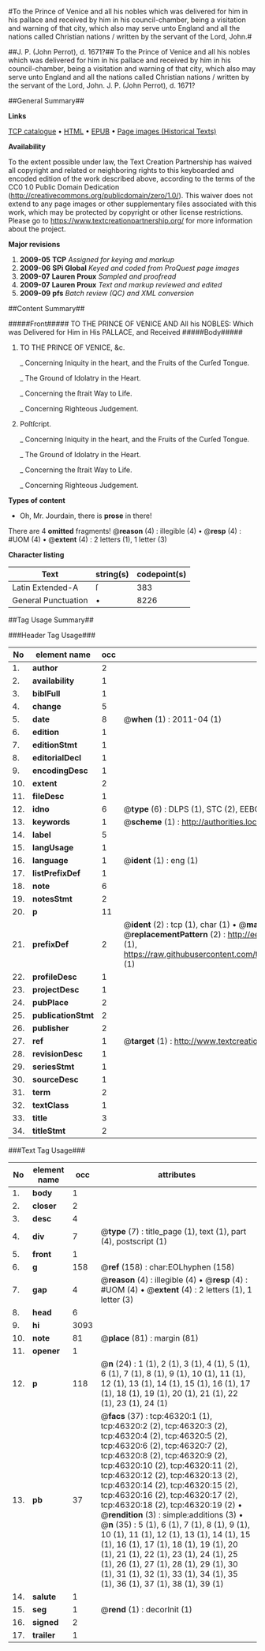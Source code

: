 #To the Prince of Venice and all his nobles which was delivered for him in his pallace and received by him in his council-chamber, being a visitation and warning of that city, which also may serve unto England and all the nations called Christian nations / written by the servant of the Lord, John.#

##J. P. (John Perrot), d. 1671?##
To the Prince of Venice and all his nobles which was delivered for him in his pallace and received by him in his council-chamber, being a visitation and warning of that city, which also may serve unto England and all the nations called Christian nations / written by the servant of the Lord, John.
J. P. (John Perrot), d. 1671?

##General Summary##

**Links**

[TCP catalogue](http://www.ota.ox.ac.uk/tcp/)  • 
[HTML](http://tei.it.ox.ac.uk/tcp/Texts-HTML/free/A54/A54445.html)  • 
[EPUB](http://tei.it.ox.ac.uk/tcp/Texts-EPUB/free/A54/A54445.epub) • 
[Page images (Historical Texts)](https://historicaltexts.jisc.ac.uk/eebo-11081333e)

**Availability**

To the extent possible under law, the Text Creation Partnership has waived all copyright and related or neighboring rights to this keyboarded and encoded edition of the work described above, according to the terms of the CC0 1.0 Public Domain Dedication (http://creativecommons.org/publicdomain/zero/1.0/). This waiver does not extend to any page images or other supplementary files associated with this work, which may be protected by copyright or other license restrictions. Please go to https://www.textcreationpartnership.org/ for more information about the project.

**Major revisions**

1. __2009-05__ __TCP__ *Assigned for keying and markup*
1. __2009-06__ __SPi Global__ *Keyed and coded from ProQuest page images*
1. __2009-07__ __Lauren Proux__ *Sampled and proofread*
1. __2009-07__ __Lauren Proux__ *Text and markup reviewed and edited*
1. __2009-09__ __pfs__ *Batch review (QC) and XML conversion*

##Content Summary##

#####Front#####
TO THE PRINCE OF VENICE AND All his NOBLES: Which was Delivered for Him in His PALLACE, and Received
#####Body#####

1. TO THE PRINCE OF VENICE, &c.

    _ Concerning Iniquity in the heart, and the Fruits of the Curſed Tongue.

    _ The Ground of Idolatry in the Heart.

    _ Concerning the ſtrait Way to Life.

    _ Concerning Righteous Judgement.

1. Poſtſcript.

    _ Concerning Iniquity in the heart, and the Fruits of the Curſed Tongue.

    _ The Ground of Idolatry in the Heart.

    _ Concerning the ſtrait Way to Life.

    _ Concerning Righteous Judgement.

**Types of content**

  * Oh, Mr. Jourdain, there is **prose** in there!

There are 4 **omitted** fragments! 
 @__reason__ (4) : illegible (4)  •  @__resp__ (4) : #UOM (4)  •  @__extent__ (4) : 2 letters (1), 1 letter (3)

**Character listing**


|Text|string(s)|codepoint(s)|
|---|---|---|
|Latin Extended-A|ſ|383|
|General Punctuation|•|8226|

##Tag Usage Summary##

###Header Tag Usage###

|No|element name|occ|attributes|
|---|---|---|---|
|1.|__author__|2||
|2.|__availability__|1||
|3.|__biblFull__|1||
|4.|__change__|5||
|5.|__date__|8| @__when__ (1) : 2011-04 (1)|
|6.|__edition__|1||
|7.|__editionStmt__|1||
|8.|__editorialDecl__|1||
|9.|__encodingDesc__|1||
|10.|__extent__|2||
|11.|__fileDesc__|1||
|12.|__idno__|6| @__type__ (6) : DLPS (1), STC (2), EEBO-CITATION (1), OCLC (1), VID (1)|
|13.|__keywords__|1| @__scheme__ (1) : http://authorities.loc.gov/ (1)|
|14.|__label__|5||
|15.|__langUsage__|1||
|16.|__language__|1| @__ident__ (1) : eng (1)|
|17.|__listPrefixDef__|1||
|18.|__note__|6||
|19.|__notesStmt__|2||
|20.|__p__|11||
|21.|__prefixDef__|2| @__ident__ (2) : tcp (1), char (1)  •  @__matchPattern__ (2) : ([0-9\-]+):([0-9IVX]+) (1), (.+) (1)  •  @__replacementPattern__ (2) : http://eebo.chadwyck.com/downloadtiff?vid=$1&page=$2 (1), https://raw.githubusercontent.com/textcreationpartnership/Texts/master/tcpchars.xml#$1 (1)|
|22.|__profileDesc__|1||
|23.|__projectDesc__|1||
|24.|__pubPlace__|2||
|25.|__publicationStmt__|2||
|26.|__publisher__|2||
|27.|__ref__|1| @__target__ (1) : http://www.textcreationpartnership.org/docs/. (1)|
|28.|__revisionDesc__|1||
|29.|__seriesStmt__|1||
|30.|__sourceDesc__|1||
|31.|__term__|2||
|32.|__textClass__|1||
|33.|__title__|3||
|34.|__titleStmt__|2||


###Text Tag Usage###

|No|element name|occ|attributes|
|---|---|---|---|
|1.|__body__|1||
|2.|__closer__|2||
|3.|__desc__|4||
|4.|__div__|7| @__type__ (7) : title_page (1), text (1), part (4), postscript (1)|
|5.|__front__|1||
|6.|__g__|158| @__ref__ (158) : char:EOLhyphen (158)|
|7.|__gap__|4| @__reason__ (4) : illegible (4)  •  @__resp__ (4) : #UOM (4)  •  @__extent__ (4) : 2 letters (1), 1 letter (3)|
|8.|__head__|6||
|9.|__hi__|3093||
|10.|__note__|81| @__place__ (81) : margin (81)|
|11.|__opener__|1||
|12.|__p__|118| @__n__ (24) : 1 (1), 2 (1), 3 (1), 4 (1), 5 (1), 6 (1), 7 (1), 8 (1), 9 (1), 10 (1), 11 (1), 12 (1), 13 (1), 14 (1), 15 (1), 16 (1), 17 (1), 18 (1), 19 (1), 20 (1), 21 (1), 22 (1), 23 (1), 24 (1)|
|13.|__pb__|37| @__facs__ (37) : tcp:46320:1 (1), tcp:46320:2 (2), tcp:46320:3 (2), tcp:46320:4 (2), tcp:46320:5 (2), tcp:46320:6 (2), tcp:46320:7 (2), tcp:46320:8 (2), tcp:46320:9 (2), tcp:46320:10 (2), tcp:46320:11 (2), tcp:46320:12 (2), tcp:46320:13 (2), tcp:46320:14 (2), tcp:46320:15 (2), tcp:46320:16 (2), tcp:46320:17 (2), tcp:46320:18 (2), tcp:46320:19 (2)  •  @__rendition__ (3) : simple:additions (3)  •  @__n__ (35) : 5 (1), 6 (1), 7 (1), 8 (1), 9 (1), 10 (1), 11 (1), 12 (1), 13 (1), 14 (1), 15 (1), 16 (1), 17 (1), 18 (1), 19 (1), 20 (1), 21 (1), 22 (1), 23 (1), 24 (1), 25 (1), 26 (1), 27 (1), 28 (1), 29 (1), 30 (1), 31 (1), 32 (1), 33 (1), 34 (1), 35 (1), 36 (1), 37 (1), 38 (1), 39 (1)|
|14.|__salute__|1||
|15.|__seg__|1| @__rend__ (1) : decorInit (1)|
|16.|__signed__|2||
|17.|__trailer__|1||

